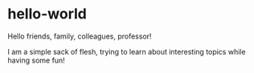 # hello-world
Hello friends, family, colleagues, professor!

I am a simple sack of flesh, trying to learn about interesting topics while having some fun!
